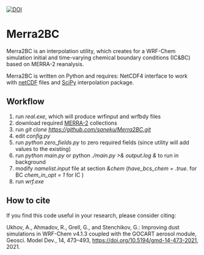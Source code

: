 [![DOI](https://zenodo.org/badge/183694240.svg)](https://zenodo.org/badge/latestdoi/183694240)

# Merra2BC
Merra2BC is an interpolation utility, which creates for a WRF-Chem simulation initial and time-varying chemical boundary conditions (IC&BC) based on MERRA-2 reanalysis.

Merra2BC is written on Python and requires:
NetCDF4 interface to work with [netCDF](https://github.com/Unidata/netcdf4-python) files and [SciPy](https://github.com/scipy/scipy) interpolation package.


## Workflow

1. run *real.exe*, which will produce wrfinput and wrfbdy files
2. download required [MERRA-2](https://disc.gsfc.nasa.gov/daac-bin/FTPSubset2.pl) collections
3. run *git clone https://github.com/saneku/Merra2BC.git*
4. edit *config.py*
5. run *python zero_fields.py* to zero required fields (since utility will add values to the existing)
6. run *python main.py* or python *./main.py >& output.log &* to run in background
7. modify *namelist.input* file at section *&chem* (*have_bcs_chem = .true.* for BC *chem_in_opt = 1* for IC )
8. run *wrf.exe*


## How to cite
If you find this code useful in your research, please consider citing:

Ukhov, A., Ahmadov, R., Grell, G., and Stenchikov, G.: Improving dust simulations in WRF-Chem v4.1.3 coupled with the GOCART aerosol module, Geosci. Model Dev., 14, 473–493, https://doi.org/10.5194/gmd-14-473-2021, 2021.
